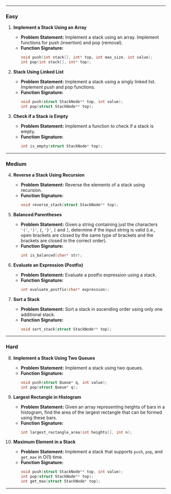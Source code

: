
---

### **Easy**

1. **Implement a Stack Using an Array**
    - **Problem Statement:** Implement a stack using an array. Implement functions for push (insertion) and pop (removal).
    - **Function Signature:**
      ```c
      void push(int stack[], int* top, int max_size, int value);
      int pop(int stack[], int* top);
      ```

2. **Stack Using Linked List**
    - **Problem Statement:** Implement a stack using a singly linked list. Implement push and pop functions.
    - **Function Signature:**
      ```c
      void push(struct StackNode** top, int value);
      int pop(struct StackNode** top);
      ```

3. **Check if a Stack is Empty**
    - **Problem Statement:** Implement a function to check if a stack is empty.
    - **Function Signature:**
      ```c
      int is_empty(struct StackNode* top);
      ```

---

### **Medium**

4. **Reverse a Stack Using Recursion**
    - **Problem Statement:** Reverse the elements of a stack using recursion.
    - **Function Signature:**
      ```c
      void reverse_stack(struct StackNode** top);
      ```

5. **Balanced Parentheses**
    - **Problem Statement:** Given a string containing just the characters `'('`, `')'`, `{`, `'}'`, `[` and `]`, determine if the input string is valid (i.e., open brackets are closed by the same type of brackets and the brackets are closed in the correct order).
    - **Function Signature:**
      ```c
      int is_balanced(char* str);
      ```

6. **Evaluate an Expression (Postfix)**
    - **Problem Statement:** Evaluate a postfix expression using a stack.
    - **Function Signature:**
      ```c
      int evaluate_postfix(char* expression);
      ```

7. **Sort a Stack**
    - **Problem Statement:** Sort a stack in ascending order using only one additional stack.
    - **Function Signature:**
      ```c
      void sort_stack(struct StackNode** top);
      ```

---

### **Hard**

8. **Implement a Stack Using Two Queues**
    - **Problem Statement:** Implement a stack using two queues.
    - **Function Signature:**
      ```c
      void push(struct Queue* q, int value);
      int pop(struct Queue* q);
      ```

9. **Largest Rectangle in Histogram**
    - **Problem Statement:** Given an array representing heights of bars in a histogram, find the area of the largest rectangle that can be formed using these bars.
    - **Function Signature:**
      ```c
      int largest_rectangle_area(int heights[], int n);
      ```

10. **Maximum Element in a Stack**
    - **Problem Statement:** Implement a stack that supports `push`, `pop`, and `get_max` in O(1) time.
    - **Function Signature:**
      ```c
      void push(struct StackNode** top, int value);
      int pop(struct StackNode** top);
      int get_max(struct StackNode* top);
      ```

---

